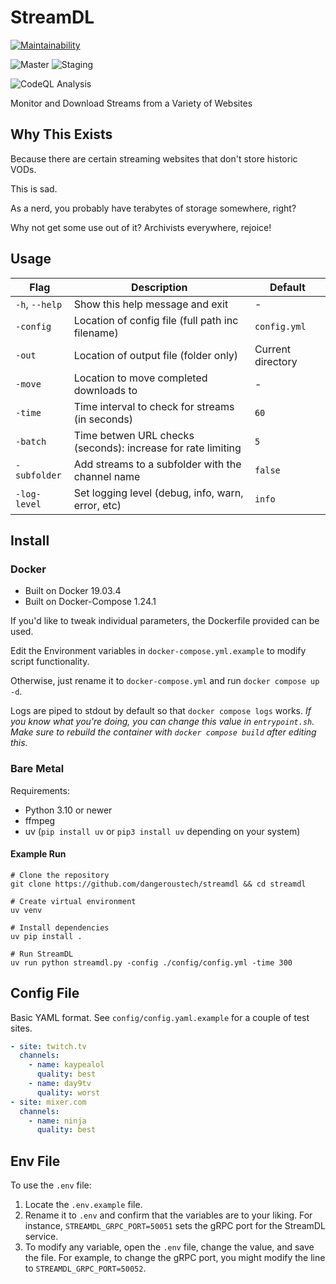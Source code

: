 # StreamDL

[![Maintainability](https://api.codeclimate.com/v1/badges/5145a4b986526fa4573b/maintainability)](https://codeclimate.com/github/dangeroustech/StreamDL/maintainability)

![Master](https://github.com/dangeroustech/streamdl/actions/workflows/deploy_master.yml/badge.svg)
![Staging](https://github.com/dangeroustech/streamdl/actions/workflows/deploy_staging.yml/badge.svg)

![CodeQL Analysis](https://github.com/dangeroustech/streamdl/actions/workflows/codeql-analysis.yml/badge.svg)

Monitor and Download Streams from a Variety of Websites

## Why This Exists

Because there are certain streaming websites that don't store historic VODs.

This is sad.

As a nerd, you probably have terabytes of storage somewhere, right?

Why not get some use out of it? Archivists everywhere, rejoice!

## Usage

| Flag | Description | Default |
|------|-------------|---------|
| `-h`, `--help` | Show this help message and exit | - |
| `-config` | Location of config file (full path inc filename) | `config.yml` |
| `-out` | Location of output file (folder only) | Current directory |
| `-move` | Location to move completed downloads to | - |
| `-time` | Time interval to check for streams (in seconds) | `60` |
| `-batch` | Time betwen URL checks (seconds): increase for rate limiting | `5` |
| `-subfolder` | Add streams to a subfolder with the channel name | `false` |
| `-log-level` | Set logging level (debug, info, warn, error, etc) | `info` |

## Install

### Docker

- Built on Docker 19.03.4
- Built on Docker-Compose 1.24.1

If you'd like to tweak individual parameters, the Dockerfile provided can be used.

Edit the Environment variables in `docker-compose.yml.example` to modify script functionality.

Otherwise, just rename it to `docker-compose.yml` and run `docker compose up -d`.

Logs are piped to stdout by default so that `docker compose logs` works.
_If you know what you're doing, you can change this value in `entrypoint.sh`._
_Make sure to rebuild the container with `docker compose build` after editing this._

### Bare Metal

Requirements:

- Python 3.10 or newer
- ffmpeg
- uv (`pip install uv` or `pip3 install uv` depending on your system)

#### Example Run

```shell
# Clone the repository
git clone https://github.com/dangeroustech/streamdl && cd streamdl

# Create virtual environment
uv venv

# Install dependencies
uv pip install .

# Run StreamDL
uv run python streamdl.py -config ./config/config.yml -time 300
```

## Config File

Basic YAML format. See `config/config.yaml.example` for a couple of test sites.

```yaml
- site: twitch.tv
  channels:
    - name: kaypealol
      quality: best
    - name: day9tv
      quality: worst
- site: mixer.com
  channels:
    - name: ninja
      quality: best
```

## Env File

To use the `.env` file:

1. Locate the `.env.example` file.
2. Rename it to `.env` and confirm that the variables are to your liking.
   For instance, `STREAMDL_GRPC_PORT=50051` sets the gRPC port for the StreamDL service.
3. To modify any variable, open the `.env` file, change the value, and save the file.
   For example, to change the gRPC port, you might modify the line to `STREAMDL_GRPC_PORT=50052`.
